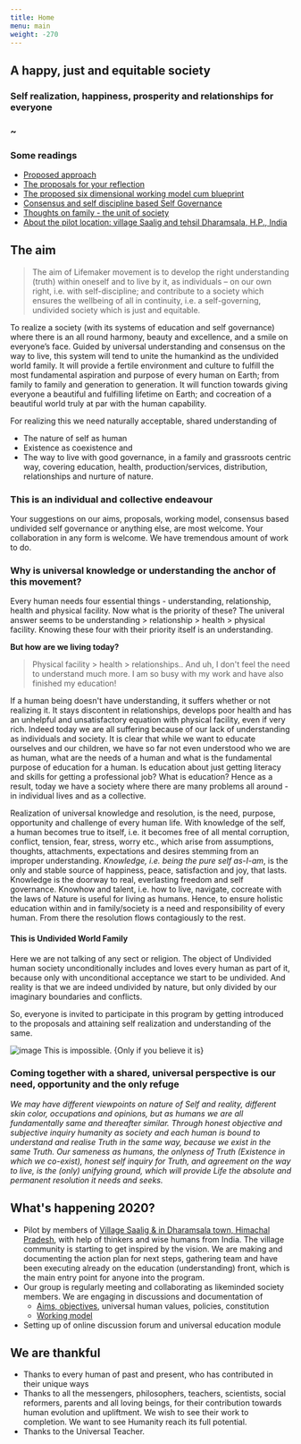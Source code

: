 ```yaml
---
title: Home
menu: main
weight: -270
---
```


## A happy, just and equitable society
### Self realization, happiness, prosperity and relationships for everyone

### ~

### Some readings

* [Proposed approach](/approach)
* [The proposals for your reflection](/proposals) 
* [The proposed six dimensional working model cum blueprint](/working-model)
* [Consensus and self discipline based Self Governance](/self-governance)
* [Thoughts on family - the unit of society](/family) 
* [About the pilot location: village Saalig and tehsil Dharamsala, H.P., India](/saalig)

## The aim

> The aim of Lifemaker movement is to develop the right understanding (truth) within oneself and to live by it, as individuals – on our own right, i.e. with self-discipline; and contribute to a society which ensures the wellbeing of all in continuity, i.e. a self-governing, undivided society which is just and equitable.

To realize a society (with its systems of education and self governance) where there is an all round harmony, beauty and excellence, and a smile on everyone’s face. Guided by universal understanding and consensus on the way to live, this system will tend to unite the humankind as the undivided world family. It will provide a fertile environment and culture to fulfill the most fundamental aspiration and purpose of every human on Earth; from family to family and generation to generation. It will function towards giving everyone a beautiful and fulfilling lifetime on Earth; and cocreation of a beautiful world truly at par with the human capability.

For realizing this we need naturally acceptable, shared understanding of 

* The nature of self as human
* Existence as coexistence and 
* The way to live with good governance, in a family and grassroots centric way, covering education, health, production/services, distribution, relationships and nurture of nature.

### This is an individual and collective endeavour

Your suggestions on our aims, proposals, working model, consensus based undivided self governance or anything else, are most welcome. Your collaboration in any form is welcome.
We have tremendous amount of work to do.

### Why is universal knowledge or understanding the anchor of this movement?
Every human needs four essential things - understanding, relationship, health and physical facility. Now what is the priority of these? The univeral answer seems to be understanding > relationship > health > physical facility. Knowing these four with their priority itself is an understanding.

**But how are we living today?**

> Physical facility > health > relationships.. And uh, I don't feel the need to understand much more. I am so busy with my work and have also finished my education! 

If a human being doesn't have understanding, it suffers whether or not realizing it. It stays discontent in relationships, develops poor health and has an unhelpful and unsatisfactory equation with physical facility, even if very rich. Indeed today we are all suffering because of our lack of understanding as individuals and society. It is clear that while we want to educate ourselves and our children, we have so far not even understood who we are as human, what are the needs of a human and what is the fundamental purpose of education for a human. Is education about just getting literacy and skills for getting a professional job? What is education? 
Hence as a result, today we have a society where there are many problems all around - in individual lives and as a collective.

Realization of universal knowledge and resolution, is the need, purpose, opportunity and challenge of every human life. With knowledge of the self, a human becomes true to itself, i.e. it becomes free of all mental corruption, conflict, tension, fear, stress, worry etc., which arise from assumptions, thoughts, attachments, expectations and desires stemming from an improper understanding. _Knowledge, i.e. being the pure self as-I-am_, is the only and stable source of happiness, peace, satisfaction and joy, that lasts. Knowledge is the doorway to real, everlasting freedom and self governance. Knowhow and talent, i.e. how to live, navigate, cocreate with the laws of Nature is useful for living as humans. Hence, to ensure holistic education within and in family/society is a need and responsibility of every human. From there the resolution flows contagiously to the rest.    

#### This is Undivided World Family
Here we are not talking of any sect or religion. The object of Undivided human society unconditionally includes and loves every human as part of it, because only with unconditional acceptance we start to be undivided. And reality is that we are indeed undivided by nature, but only divided by our imaginary boundaries and conflicts. 

So, everyone is invited to participate in this program by getting introduced to the proposals and attaining self realization and understanding of the same. 

![image This is impossible. {Only if you believe it is}](/images/alice/impossible.jpg)

### Coming together with a shared, universal perspective is our need, opportunity and the only refuge

*We may have different viewpoints on nature of Self and reality, different skin color, occupations and opinions, but as humans we are all fundamentally same and thereafter similar. Through honest objective and subjective inquiry humanity as society and each human is bound to understand and realise Truth in the same way, because we exist in the same Truth. Our sameness as humans, the onlyness of Truth (Existence in which we co-exist), honest self inquiry for Truth, and agreement on the way to live, is the (only) unifying ground, which will provide Life the absolute and permanent resolution it needs and seeks.* 



## What's happening 2020?
- Pilot by members of [Village Saalig & in Dharamsala town, Himachal Pradesh](/saalig), with help of thinkers and wise humans from India. The village community is starting to get inspired by the vision. We are making and documenting the action plan for next steps, gathering team and have been executing already on the education (understanding) front, which is the main entry point for anyone into the program.
- Our group is regularly meeting and collaborating as likeminded society members. We are engaging in discussions and documentation of 
  - [Aims, objectives](/aims), universal human values, policies, constitution
  - [Working model](/working-model)  
- Setting up of online discussion forum and universal education module

## We are thankful 
  - Thanks to every human of past and present, who has contributed in their unique ways
  - Thanks to all the messengers, philosophers, teachers, scientists, social reformers, parents and all loving beings, for their contribution towards human evolution and upliftment. We wish to see their work to completion. We want to see Humanity reach its full potential. 
  - Thanks to the Universal Teacher.
